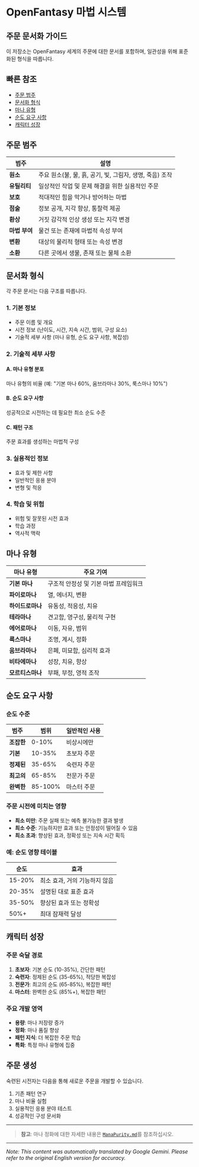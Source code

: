 # OpenFantasy 마법 시스템

## 주문 문서화 가이드

이 저장소는 OpenFantasy 세계의 주문에 대한 문서를 포함하며, 일관성을 위해 표준화된 형식을 따릅니다.

## 빠른 참조

- [주문 범주](#spell-categories)
- [문서화 형식](#documentation-format)
- [마나 유형](#mana-types)
- [순도 요구 사항](#purity-requirements)
- [캐릭터 성장](#character-progression)

## 주문 범주

| 범주 | 설명 |
|----------|-------------|
| **원소** | 주요 원소(불, 물, 흙, 공기, 빛, 그림자, 생명, 죽음) 조작 |
| **유틸리티** | 일상적인 작업 및 문제 해결을 위한 실용적인 주문 |
| **보호** | 적대적인 힘을 막거나 방어하는 마법 |
| **점술** | 정보 공개, 지각 향상, 통찰력 제공 |
| **환상** | 거짓 감각적 인상 생성 또는 지각 변경 |
| **마법 부여** | 물건 또는 존재에 마법적 속성 부여 |
| **변환** | 대상의 물리적 형태 또는 속성 변경 |
| **소환** | 다른 곳에서 생물, 존재 또는 물체 소환 |

## 문서화 형식

각 주문 문서는 다음 구조를 따릅니다.

### 1. 기본 정보
- 주문 이름 및 개요
- 시전 정보 (난이도, 시간, 지속 시간, 범위, 구성 요소)
- 기술적 세부 사항 (마나 유형, 순도 요구 사항, 복잡성)

### 2. 기술적 세부 사항

#### A. 마나 유형 분포
마나 유형의 비율 (예: "기본 마나 60%, 움브라마나 30%, 룩스마나 10%")

#### B. 순도 요구 사항
성공적으로 시전하는 데 필요한 최소 순도 수준

#### C. 패턴 구조
주문 효과를 생성하는 마법적 구성

### 3. 실용적인 정보
- 효과 및 제한 사항
- 일반적인 응용 분야
- 변형 및 적응

### 4. 학습 및 위험
- 위험 및 잘못된 시전 효과
- 학습 과정
- 역사적 맥락

## 마나 유형

| 마나 유형 | 주요 기여 |
|-----------|----------------------|
| **기본 마나** | 구조적 안정성 및 기본 마법 프레임워크 |
| **파이로마나** | 열, 에너지, 변환 |
| **하이드로마나** | 유동성, 적응성, 치유 |
| **테라마나** | 견고함, 영구성, 물리적 구현 |
| **에어로마나** | 이동, 자유, 범위 |
| **룩스마나** | 조명, 계시, 정화 |
| **움브라마나** | 은폐, 미묘함, 심리적 효과 |
| **비타에마나** | 성장, 치유, 향상 |
| **모르티스마나** | 부패, 부정, 영적 조작 |

## 순도 요구 사항

### 순도 수준

| 범주 | 범위 | 일반적인 사용 |
|----------|-------|-------------|
| **조잡한** | 0-10% | 비상시에만 |
| **기본** | 10-35% | 초보자 주문 |
| **정제된** | 35-65% | 숙련자 주문 |
| **최고의** | 65-85% | 전문가 주문 |
| **완벽한** | 85-100% | 마스터 주문 |

### 주문 시전에 미치는 영향

- **최소 미만**: 주문 실패 또는 예측 불가능한 결과 발생
- **최소 수준**: 기능하지만 효과 또는 안정성이 떨어질 수 있음
- **최소 초과**: 향상된 효과, 정확성 또는 지속 시간 획득

### 예: 순도 영향 테이블

| 순도 | 효과 |
|--------|--------|
| 15-20% | 최소 효과, 거의 기능하지 않음 |
| 20-35% | 설명된 대로 표준 효과 |
| 35-50% | 향상된 효과 또는 정확성 |
| 50%+ | 최대 잠재력 달성 |

## 캐릭터 성장

### 주문 숙달 경로

1. **초보자**: 기본 순도 (10-35%), 간단한 패턴
2. **숙련자**: 정제된 순도 (35-65%), 적당한 복잡성
3. **전문가**: 최고의 순도 (65-85%), 복잡한 패턴
4. **마스터**: 완벽한 순도 (85%+), 복잡한 패턴

### 주요 개발 영역

- **용량**: 마나 저장량 증가
- **정화**: 마나 품질 향상
- **패턴 지식**: 더 복잡한 주문 학습
- **특화**: 특정 마나 유형에 집중

## 주문 생성

숙련된 시전자는 다음을 통해 새로운 주문을 개발할 수 있습니다.

1. 기존 패턴 연구
2. 마나 비율 실험
3. 실용적인 응용 분야 테스트
4. 성공적인 구성 문서화

---

> **참고**: 마나 정화에 대한 자세한 내용은 [`ManaPurity.md`](/codex/Magics/ManaPurity.md)를 참조하십시오.


---
_Note: This content was automatically translated by Google Gemini. Please refer to the original English version for accuracy._